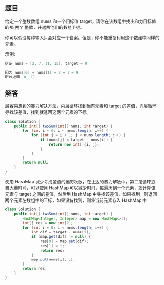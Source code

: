 
## 题目
给定一个整数数组 nums 和一个目标值 target，请你在该数组中找出和为目标值的那 两个 整数，并返回他们的数组下标。

你可以假设每种输入只会对应一个答案。但是，你不能重复利用这个数组中同样的元素。

示例:
```java
给定 nums = [2, 7, 11, 15], target = 9

因为 nums[0] + nums[1] = 2 + 7 = 9
所以返回 [0, 1]
```



## 解答
最容易想到的暴力解决方法，内层循环找到当前元素和 target 的差值，内层循环寻找该差值，找到就返回这两个元素的下标。
```java
class Solution {
    public int[] twoSum(int[] nums, int target) {
        for (int i = 0; i < nums.length; i++) {
            for (int j = i + 1; j < nums.length; j++) {
                if (nums[j] = target - nums[i]) {
                    return new int[]{i, j};
                }
            }
        }
        return null;
    }
}
```

使用 HashMap 减少寻找差值的遍历次数，在上边的暴力解法中，第二层循环浪费大量时间，可以使用 HashMap 可以减少时间，每遍历到一个元素，就计算该元素与 target 之间的差值，然后到 HashMap 中寻找该差值，如果找到，则返回两个元素在数组中的下标，如果没有找到，则将当前元素存入 HashMap 中 

```java
class Solution {
    public int[] twoSum(int[] nums, int target) {
        HashMap<Integer, Integer> map = new HashMap<>();
        int[] res = new int[2];
        for (int i = 0; i < nums.length; i++) {
            int dif = target - nums[i];
            if (map.get(dif) != null) {
                res[0] = map.get(dif);
                res[1] = i;
                return res;
            }
            map.put(nums[i], i);
        }
        return res;
    }
}
```
